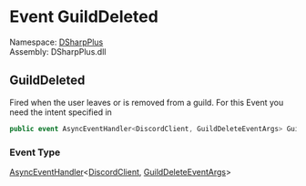 # Event GuildDeleted

Namespace: [DSharpPlus](DSharpPlus.md)  
Assembly: DSharpPlus.dll

## <a id="DSharpPlus_DiscordClient_GuildDeleted"></a>GuildDeleted

Fired when the user leaves or is removed from a guild.
For this Event you need the <xref href="DSharpPlus.DiscordIntents.Guilds" data-throw-if-not-resolved="false"></xref> intent specified in <xref href="DSharpPlus.DiscordConfiguration.Intents" data-throw-if-not-resolved="false"></xref>

```csharp
public event AsyncEventHandler<DiscordClient, GuildDeleteEventArgs> GuildDeleted
```

### Event Type

[AsyncEventHandler](DSharpPlus.AsyncEvents.AsyncEventHandler\-2.md)<[DiscordClient](DSharpPlus.DiscordClient.md), [GuildDeleteEventArgs](DSharpPlus.EventArgs.GuildDeleteEventArgs.md)\>

